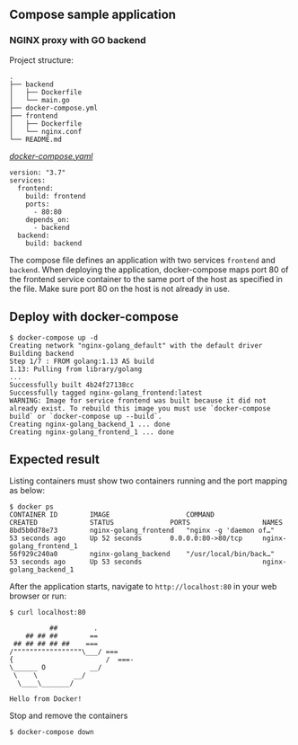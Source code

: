 ## Compose sample application
### NGINX proxy with GO backend

Project structure:
```
.
├── backend
│   ├── Dockerfile
│   └── main.go
├── docker-compose.yml
├── frontend
│   ├── Dockerfile
│   └── nginx.conf
└── README.md
```

[_docker-compose.yaml_](docker-compose.yaml)
```
version: "3.7"
services:
  frontend:
    build: frontend
    ports:
      - 80:80
    depends_on:
      - backend
  backend:
    build: backend
```
The compose file defines an application with two services `frontend` and `backend`.
When deploying the application, docker-compose maps port 80 of the frontend service container to the same port of the host as specified in the file.
Make sure port 80 on the host is not already in use.

## Deploy with docker-compose

```
$ docker-compose up -d
Creating network "nginx-golang_default" with the default driver
Building backend
Step 1/7 : FROM golang:1.13 AS build
1.13: Pulling from library/golang
...
Successfully built 4b24f27138cc
Successfully tagged nginx-golang_frontend:latest
WARNING: Image for service frontend was built because it did not already exist. To rebuild this image you must use `docker-compose build` or `docker-compose up --build`.
Creating nginx-golang_backend_1 ... done
Creating nginx-golang_frontend_1 ... done
```

## Expected result

Listing containers must show two containers running and the port mapping as below:
```
$ docker ps
CONTAINER ID        IMAGE                   COMMAND                  CREATED             STATUS              PORTS                  NAMES
8bd5b0d78e73        nginx-golang_frontend   "nginx -g 'daemon of…"   53 seconds ago      Up 52 seconds       0.0.0.0:80->80/tcp     nginx-golang_frontend_1
56f929c240a0        nginx-golang_backend    "/usr/local/bin/back…"   53 seconds ago      Up 53 seconds                              nginx-golang_backend_1
```

After the application starts, navigate to `http://localhost:80` in your web browser or run:
```
$ curl localhost:80

          ##         .
    ## ## ##        ==
 ## ## ## ## ##    ===
/"""""""""""""""""\___/ ===
{                       /  ===-
\______ O           __/
 \    \         __/
  \____\_______/

Hello from Docker!
```

Stop and remove the containers
```
$ docker-compose down
```
